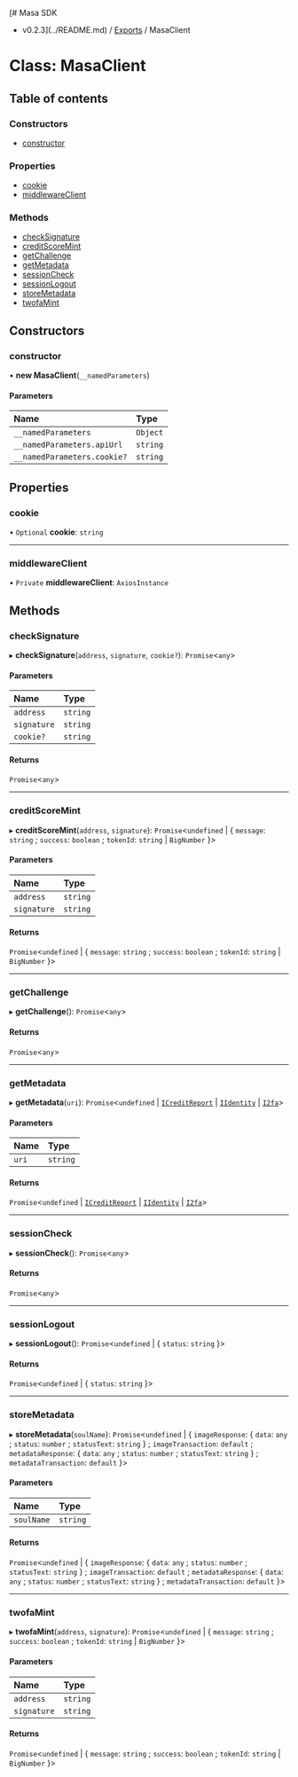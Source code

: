 [# Masa SDK
 - v0.2.3](../README.md) / [Exports](../modules.md) / MasaClient

# Class: MasaClient

## Table of contents

### Constructors

- [constructor](MasaClient.md#constructor)

### Properties

- [cookie](MasaClient.md#cookie)
- [middlewareClient](MasaClient.md#middlewareclient)

### Methods

- [checkSignature](MasaClient.md#checksignature)
- [creditScoreMint](MasaClient.md#creditscoremint)
- [getChallenge](MasaClient.md#getchallenge)
- [getMetadata](MasaClient.md#getmetadata)
- [sessionCheck](MasaClient.md#sessioncheck)
- [sessionLogout](MasaClient.md#sessionlogout)
- [storeMetadata](MasaClient.md#storemetadata)
- [twofaMint](MasaClient.md#twofamint)

## Constructors

### constructor

• **new MasaClient**(`__namedParameters`)

#### Parameters

| Name | Type |
| :------ | :------ |
| `__namedParameters` | `Object` |
| `__namedParameters.apiUrl` | `string` |
| `__namedParameters.cookie?` | `string` |

## Properties

### cookie

• `Optional` **cookie**: `string`

___

### middlewareClient

• `Private` **middlewareClient**: `AxiosInstance`

## Methods

### checkSignature

▸ **checkSignature**(`address`, `signature`, `cookie?`): `Promise`<`any`\>

#### Parameters

| Name | Type |
| :------ | :------ |
| `address` | `string` |
| `signature` | `string` |
| `cookie?` | `string` |

#### Returns

`Promise`<`any`\>

___

### creditScoreMint

▸ **creditScoreMint**(`address`, `signature`): `Promise`<`undefined` \| { `message`: `string` ; `success`: `boolean` ; `tokenId`: `string` \| `BigNumber`  }\>

#### Parameters

| Name | Type |
| :------ | :------ |
| `address` | `string` |
| `signature` | `string` |

#### Returns

`Promise`<`undefined` \| { `message`: `string` ; `success`: `boolean` ; `tokenId`: `string` \| `BigNumber`  }\>

___

### getChallenge

▸ **getChallenge**(): `Promise`<`any`\>

#### Returns

`Promise`<`any`\>

___

### getMetadata

▸ **getMetadata**(`uri`): `Promise`<`undefined` \| [`ICreditReport`](../interfaces/ICreditReport.md) \| [`IIdentity`](../interfaces/IIdentity.md) \| [`I2fa`](../interfaces/I2fa.md)\>

#### Parameters

| Name | Type |
| :------ | :------ |
| `uri` | `string` |

#### Returns

`Promise`<`undefined` \| [`ICreditReport`](../interfaces/ICreditReport.md) \| [`IIdentity`](../interfaces/IIdentity.md) \| [`I2fa`](../interfaces/I2fa.md)\>

___

### sessionCheck

▸ **sessionCheck**(): `Promise`<`any`\>

#### Returns

`Promise`<`any`\>

___

### sessionLogout

▸ **sessionLogout**(): `Promise`<`undefined` \| { `status`: `string`  }\>

#### Returns

`Promise`<`undefined` \| { `status`: `string`  }\>

___

### storeMetadata

▸ **storeMetadata**(`soulName`): `Promise`<`undefined` \| { `imageResponse`: { `data`: `any` ; `status`: `number` ; `statusText`: `string`  } ; `imageTransaction`: `default` ; `metadataResponse`: { `data`: `any` ; `status`: `number` ; `statusText`: `string`  } ; `metadataTransaction`: `default`  }\>

#### Parameters

| Name | Type |
| :------ | :------ |
| `soulName` | `string` |

#### Returns

`Promise`<`undefined` \| { `imageResponse`: { `data`: `any` ; `status`: `number` ; `statusText`: `string`  } ; `imageTransaction`: `default` ; `metadataResponse`: { `data`: `any` ; `status`: `number` ; `statusText`: `string`  } ; `metadataTransaction`: `default`  }\>

___

### twofaMint

▸ **twofaMint**(`address`, `signature`): `Promise`<`undefined` \| { `message`: `string` ; `success`: `boolean` ; `tokenId`: `string` \| `BigNumber`  }\>

#### Parameters

| Name | Type |
| :------ | :------ |
| `address` | `string` |
| `signature` | `string` |

#### Returns

`Promise`<`undefined` \| { `message`: `string` ; `success`: `boolean` ; `tokenId`: `string` \| `BigNumber`  }\>

